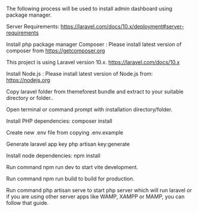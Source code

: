 The following process will be used to install admin dashboard using package manager.

Server Requirements: https://laravel.com/docs/10.x/deployment#server-requirements

Install php package manager Composer : Please install latest version of composer from https://getcomposer.org

This project is using Laravel version 10.x. https://laravel.com/docs/10.x

Install Node.js : Please install latest version of Node.js from: https://nodejs.org

Copy laravel folder from themeforest bundle and extract to your suitable directory or folder..

Open terminal or command prompt with installation directory/folder.

Install PHP dependencies: composer install

Create new .env file from copying .env.example

Generate laravel app key php artisan key:generate

Install node dependencies: npm install

Run command npm run dev to start vite development.

Run command npm run build to build for production.

Run command php artisan serve to start php server which will run laravel or if you are using other server apps like WAMP, XAMPP or MAMP, you can follow that guide.

